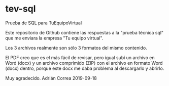 # tev-sql
Prueba de SQL para TuEquipoVirtual

Este repositorio de Github contiene las respuestas a la "prueba técnica sql" que me enviara la empresa "Tu equipo virtual".

Los 3 archivos realmente son sólo 3 formatos del mismo contenido.

El PDF creo que es el más fácil de revisar, pero igual subí un archivo en Word (docx) y un archivo comprimido (ZIP) con el archivo en formato Word (docx) dentro, porque este docx me daba problema al descargarlo y abrirlo.

Muy agradecido.
Adrián Correa
2019-09-18
